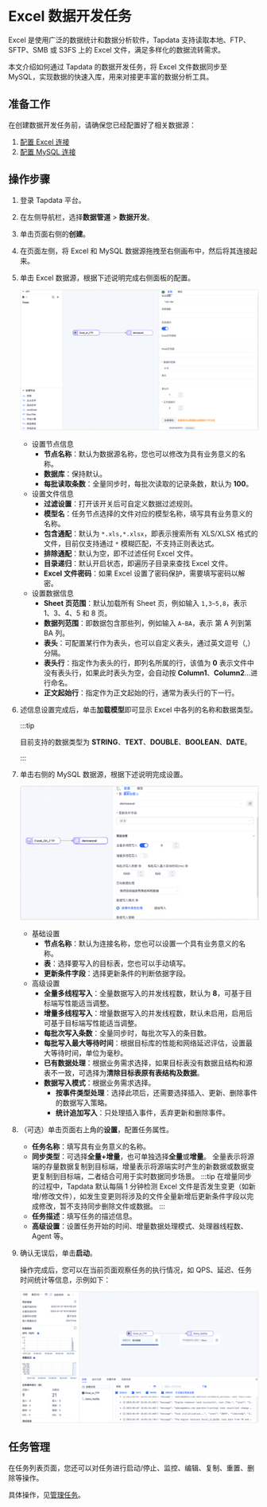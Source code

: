 # Excel 数据开发任务

Excel 是使用广泛的数据统计和数据分析软件，Tapdata 支持读取本地、FTP、SFTP、SMB 或 S3FS 上的 Excel 文件，满足多样化的数据流转需求。

本文介绍如何通过 Tapdata 的数据开发任务，将 Excel 文件数据同步至 MySQL，实现数据的快速入库，用来对接更丰富的数据分析工具。

## 准备工作

在创建数据开发任务前，请确保您已经配置好了相关数据源：

1. [配置 Excel 连接](../user-guide/connect-database/beta/connect-excel.md)
2. [配置 MySQL 连接](../user-guide/connect-database/certified/connect-mysql.md)

## 操作步骤

1. 登录 Tapdata 平台。

2. 在左侧导航栏，选择**数据管道** > **数据开发**。

3. 单击页面右侧的**创建**。

4. 在页面左侧，将 Excel 和 MySQL 数据源拖拽至右侧画布中，然后将其连接起来。

5. 单击 Excel 数据源，根据下述说明完成右侧面板的配置。

   ![Excel 数据源设置](../images/data_develop_excel.png)

   * 设置节点信息
     * **节点名称**：默认为数据源名称，您也可以修改为具有业务意义的名称。
     * **数据库**：保持默认。
     * **每批读取条数**：全量同步时，每批次读取的记录条数，默认为 **100**。
   * 设置文件信息
     * **过滤设置**：打开该开关后可自定义数据过滤规则。
     * **模型名**：任务节点选择的文件对应的模型名称，填写具有业务意义的名称。
     * **包含通配**：默认为 `*.xls,*.xlsx`，即表示搜索所有 XLS/XLSX 格式的文件，目前仅支持通过 `*` 模糊匹配，不支持正则表达式。
     * **排除通配**：默认为空，即不过滤任何 Excel 文件。
     * **目录递归**：默认开启状态，即遍历子目录来查找 Excel 文件。
     * **Excel 文件密码**：如果 Excel 设置了密码保护，需要填写密码以解密。
   * 设置数据信息
     * **Sheet 页范围**：默认加载所有 Sheet 页，例如输入 `1,3~5,8`，表示 1、3、4、5 和 8 页。
     * **数据列范围**：即数据包含那些列，例如输入 `A~BA`，表示 第 A 列到第 BA 列。
     * **表头**：可配置某行作为表头，也可以自定义表头，通过英文逗号（,）分隔。
     * **表头行**：指定作为表头的行，即列名所属的行，该值为 **0** 表示文件中没有表头行，如果此时表头为空，会自动按 **Column1**、**Column2**...进行命名。
     * **正文起始行**：指定作为正文起始的行，通常为表头行的下一行。

6. 述信息设置完成后，单击**加载模型**即可显示 Excel 中各列的名称和数据类型。

   :::tip

   目前支持的数据类型为 **STRING**、**TEXT**、**DOUBLE**、**BOOLEAN**、**DATE**。

   :::

7. 单击右侧的 MySQL 数据源，根据下述说明完成设置。

   ![MySQL 节点设置](../images/data_develop_mysql_target.png)

   - 基础设置
     - **节点名称**：默认为连接名称，您也可以设置一个具有业务意义的名称。
     - **表**：选择要写入的目标表，您也可以手动填写。
     - **更新条件字段**：选择更新条件的判断依据字段。
   - 高级设置
     - **全量多线程写入**：全量数据写入的并发线程数，默认为 **8**，可基于目标端写性能适当调整。
     - **增量多线程写入**：增量数据写入的并发线程数，默认未启用，启用后可基于目标端写性能适当调整。
     - **每批次写入条数**：全量同步时，每批次写入的条目数。
     - **每批写入最大等待时间**：根据目标库的性能和网络延迟评估，设置最大等待时间，单位为毫秒。
     - **已有数据处理**：根据业务需求选择，如果目标表没有数据且结构和源表不一致，可选择为**清除目标表原有表结构及数据**。
     - **数据写入模式**：根据业务需求选择。
       - **按事件类型处理**：选择此项后，还需要选择插入、更新、删除事件的数据写入策略。
       - **统计追加写入**：只处理插入事件，丢弃更新和删除事件。

8. （可选）单击页面右上角的**设置**，配置任务属性。
   - **任务名称**：填写具有业务意义的名称。
   - **同步类型**：可选择**全量+增量**，也可单独选择**全量**或**增量**。 全量表示将源端的存量数据复制到目标端，增量表示将源端实时产生的新数据或数据变更复制到目标端，二者结合可用于实时数据同步场景。
     :::tip
     在增量同步的过程中，Tapdata 默认每隔 1 分钟检测 Excel 文件是否发生变更（如新增/修改文件），如发生变更则将涉及的文件全量新增后更新条件字段以完成修改，暂不支持同步删除文件或数据。
     :::
   - **任务描述**：填写任务的描述信息。
   - **高级设置**：设置任务开始的时间、增量数据处理模式、处理器线程数、Agent 等。

9. 确认无误后，单击**启动**。

   操作完成后，您可以在当前页面观察任务的执行情况，如 QPS、延迟、任务时间统计等信息，示例如下：

   ![任务监控](../images/data_develop_excel_result.png)



## 任务管理

在任务列表页面，您还可以对任务进行启动/停止、监控、编辑、复制、重置、删除等操作。

具体操作，见[管理任务](../user-guide/data-pipeline/data-development/monitor-task.md)。

